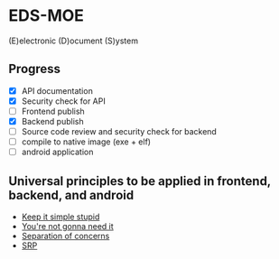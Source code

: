 # EDS-MOE
(E)electronic (D)ocument (S)ystem 

## Progress
- [x] API documentation
- [x] Security check for API
- [ ] Frontend publish
- [x] Backend publish
- [ ] Source code review and security check for backend
- [ ] compile to native image (exe + elf)
- [ ] android application

## Universal principles to be applied in frontend, backend, and android
- [Keep it simple stupid](http://principles-wiki.net/principles:keep_it_simple_stupid)
- [You're not gonna need it](http://c2.com/xp/YouArentGonnaNeedIt.html)
- [Separation of concerns](https://en.wikipedia.org/wiki/Separation_of_concerns)
- [SRP](https://en.wikipedia.org/wiki/Single-responsibility_principle)
